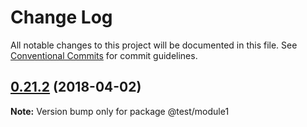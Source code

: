 # Change Log

All notable changes to this project will be documented in this file.
See [Conventional Commits](https://conventionalcommits.org) for commit guidelines.

<a name="0.21.2"></a>
## [0.21.2](https://github.com/iarroyo/custom-monorepo/compare/@test/module1@0.21.2-0...@test/module1@0.21.2) (2018-04-02)





**Note:** Version bump only for package @test/module1
